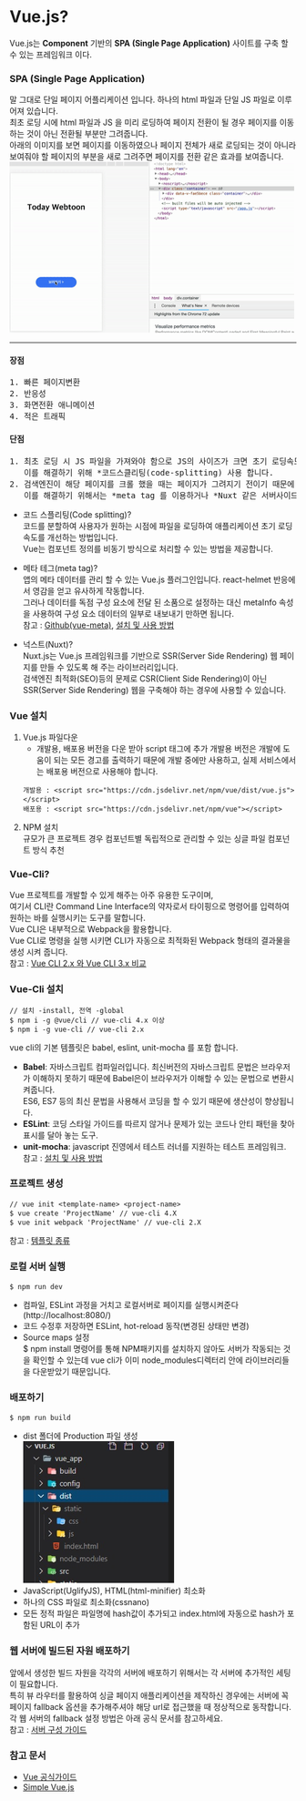 # Vue.js?
Vue.js는 **Component** 기반의 **SPA (Single Page Application)** 사이트를 구축 할 수 있는 프레임워크 이다.   

### SPA (Single Page Application)
말 그대로 단일 페이지 어플리케이션 입니다. 하나의 html 파일과 단일 JS 파일로 이루어져 있습니다.   
최초 로딩 시에 html 파일과 JS 을 미리 로딩하여 페이지 전환이 될 경우 페이지를 이동하는 것이 아닌 전환될 부분만 그려줍니다.     
아래의 이미지를 보면 페이지를 이동하였으나 페이지 전체가 새로 로딩되는 것이 아니라 보여줘야 할 페이지의 부분을 새로 그려주면 페이지를 전환 같은 효과를 보여줍니다.          
<img src="./webtoon.gif" width="500px" height="300px"></img> 
* * *
#### 장점
<pre>
1. 빠른 페이지변환
2. 반응성
3. 화면전환 애니메이션
4. 적은 트래픽
</pre>
#### 단점
<pre>
1. 최초 로딩 시 JS 파일을 가져와야 함으로 JS의 사이즈가 크면 초기 로딩속도 느립니다.   
   이를 해결하기 위해 *코드스클리팅(code-splitting) 사용 합니다.   
2. 검색엔진이 해당 페이지를 크롤 했을 때는 페이지가 그려지기 전이기 때문에 텅 빈 div 태그만 노출됩니다.    
   이를 해결하기 위해서는 *meta tag 를 이용하거나 *Nuxt 같은 서버사이드 렌더링 프레임워크를 이용해야 합니다.   
</pre>

* 코드 스플리팅(Code splitting)?     
코드를 분할하여 사용자가 원하는 시점에 파일을 로딩하여 애플리케이션 초기 로딩 속도를 개선하는 방법입니다.    
Vue는 컴포넌트 정의를 비동기 방식으로 처리할 수 있는 방법을 제공합니다.

* 메타 테그(meta tag)?    
앱의 메타 데이터를 관리 할 수 있는 Vue.js 플러그인입니다. react-helmet 반응에서 영감을 얻고 유사하게 작동합니다.     
그러나 데이터를 독점 구성 요소에 전달 된 소품으로 설정하는 대신 metaInfo 속성을 사용하여 구성 요소 데이터의 일부로 내보내기 만하면 됩니다.          
참고 : [Github(vue-meta)](https://github.com/nuxt/vue-meta), [설치 및 사용 방법](https://yamoo9.gitbook.io/vue-a11y-seo/seo#vue-meta)    

* 넉스트(Nuxt)?     
Nuxt.js는 Vue.js 프레임워크를 기반으로 SSR(Server Side Rendering) 웹 페이지를 만들 수 있도록 해 주는 라이브러리입니다.     
검색엔진 최적화(SEO)등의 문제로 CSR(Client Side Rendering)이 아닌 SSR(Server Side Rendering) 웹을 구축해야 하는 경우에 사용할 수 있습니다.        


### Vue 설치
1. Vue.js 파일다운 
   * 개발용, 배포용 버전을 다운 받아 script 태그에 추가
   개발용 버전은 개발에 도움이 되는 모든 경고를 출력하기 때문에 개발 중에만 사용하고, 실제 서비스에서는 배포용 버전으로 사용해야 합니다.      
   ```
   개발용 : <script src="https://cdn.jsdelivr.net/npm/vue/dist/vue.js"></script>
   배포용 : <script src="https://cdn.jsdelivr.net/npm/vue"></script>
   ```  
3. NPM 설치   
규모가 큰 프로젝트 경우 컴포넌트별 독립적으로 관리할 수 있는 싱글 파일 컴포넌트 방식 추천

### Vue-Cli?   
Vue 프로젝트를 개발할 수 있게 해주는 아주 유용한 도구이며,   
여기서 CLI란 Command Line Interface의 약자로서 타이핑으로 명령어를 입력하여 원하는 바를 실행시키는 도구를 말합니다.      
Vue CLI은 내부적으로 Webpack을 활용합니다.   
Vue CLI로 명령을 실행 시키면 CLI가 자동으로 최적화된 Webpack 형태의 결과물을 생성 시켜 줍니다.  
참고 : [Vue CLI 2.x 와 Vue CLI 3.x 비교](https://velog.io/@recordboy/Vue-Cli-%EC%B4%88%EA%B8%B0-%EC%84%B8%ED%8C%85)      

### Vue-Cli 설치
```
// 설치 -install, 전역 -global
$ npm i -g @vue/cli // vue-cli 4.x 이상   
$ npm i -g vue-cli // vue-cli 2.x
```   
vue cli의 기본 템플릿은 babel, eslint, unit-mocha 를 포함 합니다.

* **Babel**: 자바스크립트 컴파일러입니다. 최신버전의 자바스크립트 문법은 브라우저가 이해하지 못하기 때문에 Babel은이 브라우저가 이해할 수 있는 문법으로 변환시켜줍니다.   
         ES6, ES7 등의 최신 문법을 사용해서 코딩을 할 수 있기 때문에 생산성이 향상됩니다.
* **ESLint**: 코딩 스타일 가이드를 따르지 않거나 문제가 있는 코드나 안티 패턴을 찾아 표시를 달아 놓는 도구.    
* **unit-mocha**: javascript 진영에서 테스트 러너를 지원하는 테스트 프레임워크.   
참고 : [설치 및 사용 방법](https://nangko.tistory.com/13)

### 프로젝트 생성
```
// vue init <template-name> <project-name>   
$ vue create 'ProjectName' // vue-cli 4.X   
$ vue init webpack 'ProjectName' // vue-cli 2.X   
```   
참고 : [템플릿 종류](https://github.com/vuejs-templates)   

### 로컬 서버 실행
```
$ npm run dev
```
* 컴파일, ESLint 과정을 거치고 로컬서버로 페이지를 실행시켜준다(http://localhost:8080/)
* 코드 수정후 저장하면 ESLint, hot-reload 동작(변경된 상태만 변경)
* Source maps 설정     
$ npm install 명령어를 통해 NPM패키지를 설치하지 않아도 서버가 작동되는 것을 확인할 수 있는데 vue cli가 이미 node_modules디렉터리 안에 라이브러리들을 다운받았기 때문입니다.   
   
### 배포하기
```
$ npm run build
```
* dist 폴더에 Production 파일 생성   
<img src="./vue_build.jpg" width="265px" height="249px"></img>   
* JavaScript(UglifyJS), HTML(html-minifier) 최소화
* 하나의 CSS 파일로 최소화(cssnano)
* 모든 정적 파일은 파일명에 hash값이 추가되고 index.html에 자동으로 hash가 포함된 URL이 추가   

### 웹 서버에 빌드된 자원 배포하기   
앞에서 생성한 빌드 자원을 각각의 서버에 배포하기 위해서는 각 서버에 추가적인 세팅이 필요합니다.   
특히 뷰 라우터를 활용하여 싱글 페이지 애플리케이션을 제작하신 경우에는 서버에 꼭 페이지 fallback 옵션을 추가해주셔야 해당 url로 접근했을 때 정상적으로 동작합니다.   
각 웹 서버의 fallback 설정 방법은 아래 공식 문서를 참고하세요.   
참고 : [서버 구성 가이드](https://router.vuejs.org/guide/essentials/history-mode.html#example-server-configurations)


### 참고 문서    
- [Vue 공식가이드](https://kr.vuejs.org/v2/guide/)
- [Simple Vue.js](https://simplevue.gitbook.io/intro/)  
   
